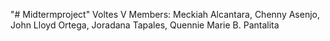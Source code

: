"# Midtermproject" 
Voltes V Members:
Meckiah Alcantara,
Chenny Asenjo,
John Lloyd Ortega,
Joradana Tapales,
Quennie Marie B. Pantalita 

